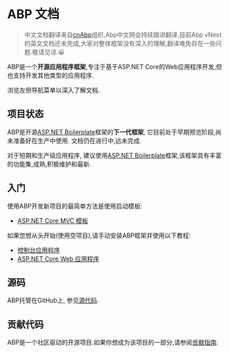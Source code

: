 ﻿# ABP 文档

> 中文文档翻译来自[cnAbp](https://github.com/cnabp)组织,Abp中文网会持续跟进翻译,目前Abp vNext的英文文档还未完成,大家对整体框架没有深入的理解,翻译难免存在一些问题.敬请见谅.😀

ABP是一个**开源应用程序框架**,专注于基于ASP.NET Core的Web应用程序开发,但也支持开发其他类型的应用程序.

浏览左侧导航菜单以深入了解文档.

## 项目状态

ABP是开源[ASP.NET Boilerplate](https://aspnetboilerplate.com/)框架的**下一代框架**, 它目前处于早期预览阶段,尚未准备好在生产中使用. 文档仍在进行中,远未完成.

对于短期和生产级应用程序, 建议使用[ASP.NET Boilerplate](https://aspnetboilerplate.com/)框架,该框架具有丰富的功能集,成熟,积极维护和最新.

## 入门

使用ABP开发新项目的最简单方法是使用启动模板:

* [ASP.NET Core MVC 模板](Getting-Started-AspNetCore-MVC-Template.md)

如果您想从头开始(使用空项目),请手动安装ABP框架并使用以下教程:

* [控制台应用程序](Getting-Started-Console-Application.md)
* [ASP.NET Core Web 应用程序](Getting-Started-AspNetCore-Application.md)

## 源码

ABP托管在GitHub上, 参见[源代码](https://github.com/abpframework/abp).

## 贡献代码

ABP是一个社区驱动的开源项目.如果你想成为该项目的一部分,请参阅[贡献指南](Contribution/Index.md).
